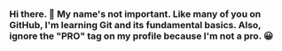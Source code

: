 ### Hi there. 👋 My name's not important. Like many of you on GitHub, I'm learning Git and its fundamental basics. Also, ignore the "PRO" tag on my profile because I'm not a pro. :grinning:

<!--
- 🔭 I’m currently seeking new opportunities in the Software development industry...
- 🌱 I’m currently learning MERN stack...
- 📫 How to reach me: Twitter: https://twitter.com/MoodaG1998 
LinkedIn: https://www.linkedin.com/in/hassan-mahmood-buic-fall2018/ ...
- ⚡ Fun fact: I have a bad habit of procrastinating a lot. More than any normal human being. :grinning: ...
-->
